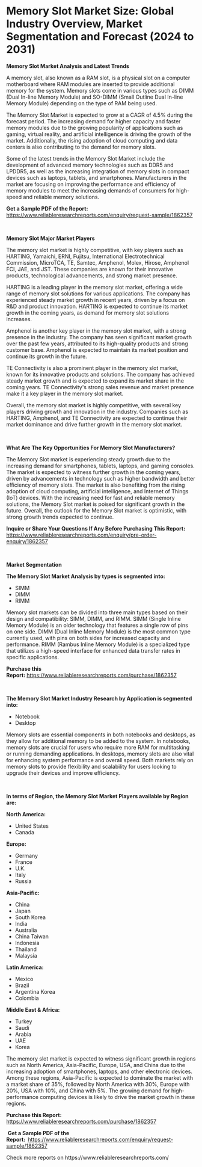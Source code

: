 <p><h1>Memory Slot Market Size: Global Industry Overview, Market Segmentation and Forecast (2024 to 2031)</h1></p><p><strong>Memory Slot Market Analysis and Latest Trends</strong></p>
<p><p>A memory slot, also known as a RAM slot, is a physical slot on a computer motherboard where RAM modules are inserted to provide additional memory for the system. Memory slots come in various types such as DIMM (Dual In-line Memory Module) and SO-DIMM (Small Outline Dual In-line Memory Module) depending on the type of RAM being used.</p><p>The Memory Slot Market is expected to grow at a CAGR of 4.5% during the forecast period. The increasing demand for higher capacity and faster memory modules due to the growing popularity of applications such as gaming, virtual reality, and artificial intelligence is driving the growth of the market. Additionally, the rising adoption of cloud computing and data centers is also contributing to the demand for memory slots.</p><p>Some of the latest trends in the Memory Slot Market include the development of advanced memory technologies such as DDR5 and LPDDR5, as well as the increasing integration of memory slots in compact devices such as laptops, tablets, and smartphones. Manufacturers in the market are focusing on improving the performance and efficiency of memory modules to meet the increasing demands of consumers for high-speed and reliable memory solutions.</p></p>
<p><strong>Get a Sample PDF of the Report:&nbsp;</strong> <a href="https://www.reliableresearchreports.com/enquiry/request-sample/1862357">https://www.reliableresearchreports.com/enquiry/request-sample/1862357</a></p>
<p>&nbsp;</p>
<p><strong>Memory Slot Major Market Players</strong></p>
<p><p>The memory slot market is highly competitive, with key players such as HARTING, Yamaichi, ERNI, Fujitsu, International Electrotechnical Commission, MicroTCA, TE, Samtec, Amphenol, Molex, Hirose, Amphenol FCI, JAE, and JST. These companies are known for their innovative products, technological advancements, and strong market presence.</p><p>HARTING is a leading player in the memory slot market, offering a wide range of memory slot solutions for various applications. The company has experienced steady market growth in recent years, driven by a focus on R&D and product innovation. HARTING is expected to continue its market growth in the coming years, as demand for memory slot solutions increases.</p><p>Amphenol is another key player in the memory slot market, with a strong presence in the industry. The company has seen significant market growth over the past few years, attributed to its high-quality products and strong customer base. Amphenol is expected to maintain its market position and continue its growth in the future.</p><p>TE Connectivity is also a prominent player in the memory slot market, known for its innovative products and solutions. The company has achieved steady market growth and is expected to expand its market share in the coming years. TE Connectivity's strong sales revenue and market presence make it a key player in the memory slot market.</p><p>Overall, the memory slot market is highly competitive, with several key players driving growth and innovation in the industry. Companies such as HARTING, Amphenol, and TE Connectivity are expected to continue their market dominance and drive further growth in the memory slot market.</p></p>
<p>&nbsp;</p>
<p><strong>What Are The Key Opportunities For Memory Slot Manufacturers?</strong></p>
<p><p>The Memory Slot market is experiencing steady growth due to the increasing demand for smartphones, tablets, laptops, and gaming consoles. The market is expected to witness further growth in the coming years, driven by advancements in technology such as higher bandwidth and better efficiency of memory slots. The market is also benefiting from the rising adoption of cloud computing, artificial intelligence, and Internet of Things (IoT) devices. With the increasing need for fast and reliable memory solutions, the Memory Slot market is poised for significant growth in the future. Overall, the outlook for the Memory Slot market is optimistic, with strong growth trends expected to continue.</p></p>
<p><strong>Inquire or Share Your Questions If Any Before Purchasing This Report:</strong> <a href="https://www.reliableresearchreports.com/enquiry/pre-order-enquiry/1862357">https://www.reliableresearchreports.com/enquiry/pre-order-enquiry/1862357</a></p>
<p>&nbsp;</p>
<p><strong>Market Segmentation</strong></p>
<p><strong>The Memory Slot Market Analysis by types is segmented into:</strong></p>
<p><ul><li>SIMM</li><li>DIMM</li><li>RIMM</li></ul></p>
<p><p>Memory slot markets can be divided into three main types based on their design and compatibility: SIMM, DIMM, and RIMM. SIMM (Single Inline Memory Module) is an older technology that features a single row of pins on one side. DIMM (Dual Inline Memory Module) is the most common type currently used, with pins on both sides for increased capacity and performance. RIMM (Rambus Inline Memory Module) is a specialized type that utilizes a high-speed interface for enhanced data transfer rates in specific applications.</p></p>
<p><strong>Purchase this Report:&nbsp;</strong><a href="https://www.reliableresearchreports.com/purchase/1862357">https://www.reliableresearchreports.com/purchase/1862357</a></p>
<p>&nbsp;</p>
<p><strong>The Memory Slot Market Industry Research by Application is segmented into:</strong></p>
<p><ul><li>Notebook</li><li>Desktop</li></ul></p>
<p><p>Memory slots are essential components in both notebooks and desktops, as they allow for additional memory to be added to the system. In notebooks, memory slots are crucial for users who require more RAM for multitasking or running demanding applications. In desktops, memory slots are also vital for enhancing system performance and overall speed. Both markets rely on memory slots to provide flexibility and scalability for users looking to upgrade their devices and improve efficiency.</p></p>
<p>&nbsp;</p>
<p><strong>In terms of Region, the Memory Slot Market Players available by Region are:</strong></p>
<p>
    <p> <strong> North America: </strong>
        <ul>
            <li>United States</li>
            <li>Canada</li>
        </ul>
        </p> 
    <p> <strong> Europe: </strong>
        <ul>
            <li>Germany</li>
            <li>France</li>
            <li>U.K.</li>
            <li>Italy</li>
            <li>Russia</li>
        </ul>
        </p> 
    <p> <strong> Asia-Pacific: </strong>
        <ul>
            <li>China</li>
            <li>Japan</li>
            <li>South Korea</li>
            <li>India</li>
            <li>Australia</li>
            <li>China Taiwan</li>
            <li>Indonesia</li>
            <li>Thailand</li>
            <li>Malaysia</li>
        </ul>
        </p> 
    <p> <strong> Latin America: </strong>
        <ul>
            <li>Mexico</li>
            <li>Brazil</li>
            <li>Argentina Korea</li>
            <li>Colombia</li>
        </ul>
        </p> 
    <p> <strong> Middle East & Africa: </strong>
        <ul>
            <li>Turkey</li>
            <li>Saudi</li>
            <li>Arabia</li>
            <li>UAE</li>
            <li>Korea</li>
        </ul>
    </p>
    </p>
<p><p>The memory slot market is expected to witness significant growth in regions such as North America, Asia-Pacific, Europe, USA, and China due to the increasing adoption of smartphones, laptops, and other electronic devices. Among these regions, Asia-Pacific is expected to dominate the market with a market share of 35%, followed by North America with 30%, Europe with 20%, USA with 10%, and China with 5%. The growing demand for high-performance computing devices is likely to drive the market growth in these regions.</p></p>
<p><strong>Purchase this Report: </strong><a href="https://www.reliableresearchreports.com/purchase/1862357">https://www.reliableresearchreports.com/purchase/1862357</a></p>
<p>&nbsp;<strong>Get a Sample PDF of the Report:&nbsp;&nbsp;</strong><a href="https://www.reliableresearchreports.com/enquiry/request-sample/1862357">https://www.reliableresearchreports.com/enquiry/request-sample/1862357</a></p>
<p><strong></strong></p>
<p>Check more reports on https://www.reliableresearchreports.com/</p>